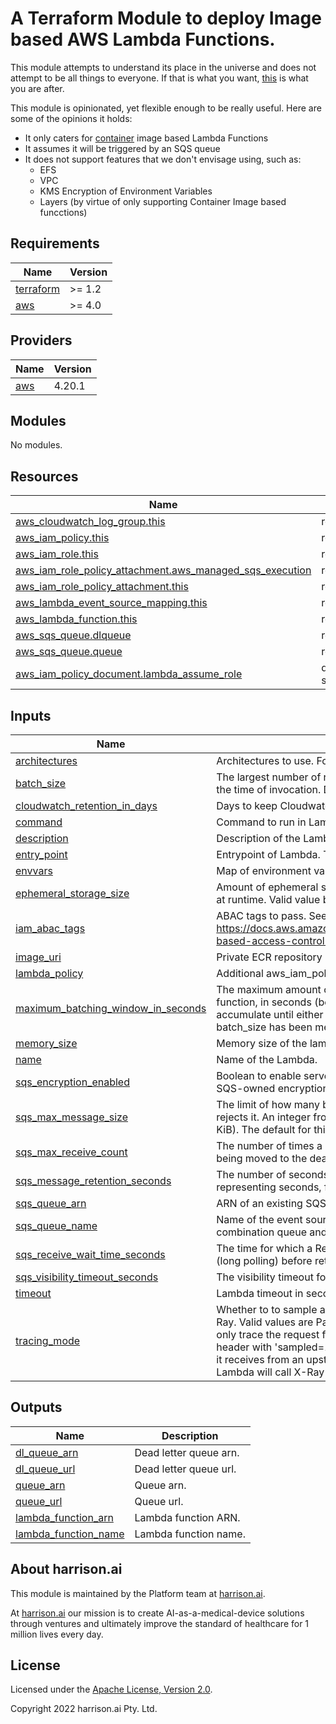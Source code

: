 # A Terraform Module to deploy Image based AWS Lambda Functions.

This module attempts to understand its place in the universe and does not attempt to be all things to everyone. If that is what you want, [this](https://registry.terraform.io/modules/terraform-aws-modules/lambda/aws/latest) is what you are after.

This module is opinionated, yet flexible enough to be really useful. Here are some of the opinions it holds:

- It only caters for [container](https://aws.amazon.com/blogs/aws/new-for-aws-lambda-container-image-support/) image based Lambda Functions
- It assumes it will be triggered by an SQS queue
- It does not support features that we don't envisage using, such as:
  - EFS
  - VPC
  - KMS Encryption of Environment Variables
  - Layers (by virtue of only supporting Container Image based funcctions)

## Requirements

| Name | Version |
|------|---------|
| <a name="requirement_terraform"></a> [terraform](#requirement\_terraform) | >= 1.2 |
| <a name="requirement_aws"></a> [aws](#requirement\_aws) | >= 4.0 |

## Providers

| Name | Version |
|------|---------|
| <a name="provider_aws"></a> [aws](#provider\_aws) | 4.20.1 |

## Modules

No modules.

## Resources

| Name | Type |
|------|------|
| [aws_cloudwatch_log_group.this](https://registry.terraform.io/providers/hashicorp/aws/latest/docs/resources/cloudwatch_log_group) | resource |
| [aws_iam_policy.this](https://registry.terraform.io/providers/hashicorp/aws/latest/docs/resources/iam_policy) | resource |
| [aws_iam_role.this](https://registry.terraform.io/providers/hashicorp/aws/latest/docs/resources/iam_role) | resource |
| [aws_iam_role_policy_attachment.aws_managed_sqs_execution](https://registry.terraform.io/providers/hashicorp/aws/latest/docs/resources/iam_role_policy_attachment) | resource |
| [aws_iam_role_policy_attachment.this](https://registry.terraform.io/providers/hashicorp/aws/latest/docs/resources/iam_role_policy_attachment) | resource |
| [aws_lambda_event_source_mapping.this](https://registry.terraform.io/providers/hashicorp/aws/latest/docs/resources/lambda_event_source_mapping) | resource |
| [aws_lambda_function.this](https://registry.terraform.io/providers/hashicorp/aws/latest/docs/resources/lambda_function) | resource |
| [aws_sqs_queue.dlqueue](https://registry.terraform.io/providers/hashicorp/aws/latest/docs/resources/sqs_queue) | resource |
| [aws_sqs_queue.queue](https://registry.terraform.io/providers/hashicorp/aws/latest/docs/resources/sqs_queue) | resource |
| [aws_iam_policy_document.lambda_assume_role](https://registry.terraform.io/providers/hashicorp/aws/latest/docs/data-sources/iam_policy_document) | data source |

## Inputs

| Name | Description | Type | Default | Required |
|------|-------------|------|---------|:--------:|
| <a name="input_architectures"></a> [architectures](#input\_architectures) | Architectures to use. For example x86\_64. | `list(string)` | n/a | yes |
| <a name="input_batch_size"></a> [batch\_size](#input\_batch\_size) | The largest number of records that Lambda will retrieve from the queue at the time of invocation. Defaults to 10 for SQS. | `number` | `10` | no |
| <a name="input_cloudwatch_retention_in_days"></a> [cloudwatch\_retention\_in\_days](#input\_cloudwatch\_retention\_in\_days) | Days to keep Cloudwatch logs before they are deleted. | `number` | `30` | no |
| <a name="input_command"></a> [command](#input\_command) | Command to run in Lambda. This is equivalent to Docker CMD. | `list(string)` | `null` | no |
| <a name="input_description"></a> [description](#input\_description) | Description of the Lambda. | `string` | n/a | yes |
| <a name="input_entry_point"></a> [entry\_point](#input\_entry\_point) | Entrypoint of Lambda. This is equivalent to Docker ENTRYPOINT. | `list(string)` | `null` | no |
| <a name="input_envvars"></a> [envvars](#input\_envvars) | Map of environment variables for the Lambda function. | `map(string)` | `{}` | no |
| <a name="input_ephemeral_storage_size"></a> [ephemeral\_storage\_size](#input\_ephemeral\_storage\_size) | Amount of ephemeral storage (/tmp) in MB your Lambda Function can use at runtime. Valid value between 512 MB to 10,240 MB (10 GB). | `number` | `512` | no |
| <a name="input_iam_abac_tags"></a> [iam\_abac\_tags](#input\_iam\_abac\_tags) | ABAC tags to pass. See https://docs.aws.amazon.com/IAM/latest/UserGuide/introduction_attribute-based-access-control.html | `map(string)` | `{}` | no |
| <a name="input_image_uri"></a> [image\_uri](#input\_image\_uri) | Private ECR repository URI. | `string` | n/a | yes |
| <a name="input_lambda_policy"></a> [lambda\_policy](#input\_lambda\_policy) | Additional aws\_iam\_policy resource to include. | `string` | `null` | no |
| <a name="input_maximum_batching_window_in_seconds"></a> [maximum\_batching\_window\_in\_seconds](#input\_maximum\_batching\_window\_in\_seconds) | The maximum amount of time to gather records before invoking the function, in seconds (between 0 and 300). Records will continue to accumulate until either maximum\_batching\_window\_in\_seconds expires or batch\_size has been met. | `number` | `30` | no |
| <a name="input_memory_size"></a> [memory\_size](#input\_memory\_size) | Memory size of the lambda in megabytes. | `string` | n/a | yes |
| <a name="input_name"></a> [name](#input\_name) | Name of the Lambda. | `string` | n/a | yes |
| <a name="input_sqs_encryption_enabled"></a> [sqs\_encryption\_enabled](#input\_sqs\_encryption\_enabled) | Boolean to enable server-side encryption (SSE) of message content with SQS-owned encryption keys. | `bool` | `false` | no |
| <a name="input_sqs_max_message_size"></a> [sqs\_max\_message\_size](#input\_sqs\_max\_message\_size) | The limit of how many bytes a message can contain before Amazon SQS rejects it. An integer from 1024 bytes (1 KiB) up to 262144 bytes (256 KiB). The default for this attribute is 262144 (256 KiB) | `number` | `262144` | no |
| <a name="input_sqs_max_receive_count"></a> [sqs\_max\_receive\_count](#input\_sqs\_max\_receive\_count) | The number of times a message is delivered to the source queue before being moved to the dead letter queue. | `number` | `10` | no |
| <a name="input_sqs_message_retention_seconds"></a> [sqs\_message\_retention\_seconds](#input\_sqs\_message\_retention\_seconds) | The number of seconds Amazon SQS retains a message. Integer representing seconds, from 60 (1 minute) to 1209600 (14 days). | `number` | `1209600` | no |
| <a name="input_sqs_queue_arn"></a> [sqs\_queue\_arn](#input\_sqs\_queue\_arn) | ARN of an existing SQS event source queue. | `string` | `null` | no |
| <a name="input_sqs_queue_name"></a> [sqs\_queue\_name](#input\_sqs\_queue\_name) | Name of the event source queue if you want this module to create a combination queue and dead letter queue. | `string` | `null` | no |
| <a name="input_sqs_receive_wait_time_seconds"></a> [sqs\_receive\_wait\_time\_seconds](#input\_sqs\_receive\_wait\_time\_seconds) | The time for which a ReceiveMessage call will wait for a message to arrive (long polling) before returning. An integer from 0 to 20 (seconds). | `number` | `20` | no |
| <a name="input_sqs_visibility_timeout_seconds"></a> [sqs\_visibility\_timeout\_seconds](#input\_sqs\_visibility\_timeout\_seconds) | The visibility timeout for the queue. An integer from 0 to 43200 (12 hours). | `number` | `300` | no |
| <a name="input_timeout"></a> [timeout](#input\_timeout) | Lambda timeout in seconds. | `string` | n/a | yes |
| <a name="input_tracing_mode"></a> [tracing\_mode](#input\_tracing\_mode) | Whether to to sample and trace a subset of incoming requests with AWS X-Ray. Valid values are PassThrough and Active. If PassThrough, Lambda will only trace the request from an upstream service if it contains a tracing header with 'sampled=1'. If Active, Lambda will respect any tracing header it receives from an upstream service. If no tracing header is received, Lambda will call X-Ray for a tracing decision. | `string` | `null` | no |

## Outputs

| Name | Description |
|------|-------------|
| <a name="output_dl_queue_arn"></a> [dl\_queue\_arn](#output\_dl\_queue\_arn) | Dead letter queue arn. |
| <a name="output_dl_queue_url"></a> [dl\_queue\_url](#output\_dl\_queue\_url) | Dead letter queue url. |
| <a name="output_queue_arn"></a> [queue\_arn](#output\_queue\_arn) | Queue arn. |
| <a name="output_queue_url"></a> [queue\_url](#output\_queue\_url) | Queue url. |
| <a name="output_lambda_function_arn"></a> [lambda\_function\_arn](#output\_lambda\_function\_arn) | Lambda function ARN. |
| <a name="output_lambda_function_name"></a> [lambda\_function\_name](#output\_lambda\_function\_name) | Lambda function name. |


## About harrison.ai

This module is maintained by the Platform team at [harrison.ai](https://harrison.ai).

At [harrison.ai](https://harrison.ai) our mission is to create AI-as-a-medical-device solutions through ventures and ultimately improve the standard of healthcare for 1 million lives every day.

## License

Licensed under the [Apache License, Version 2.0](http://www.apache.org/licenses/LICENSE-2.0).

Copyright 2022 harrison.ai Pty. Ltd.
